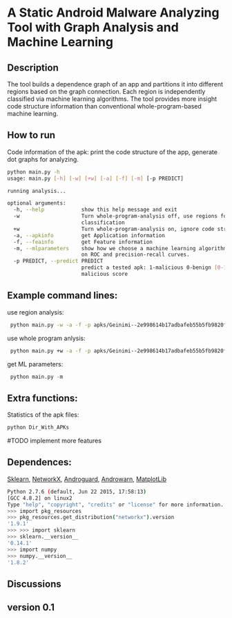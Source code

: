# A Static Android Malware Analyzing Tool with Graph Analysis and Machine Learning

## Description
The tool builds a dependence graph of an app and partitions it into different regions based on the graph connection.
Each region is independently classified via machine learning algorithms. The tool provides more insight code structure information than conventional whole-program-based machine learning.


## How to run
Code information of the apk: print the code structure of the app, generate dot graphs for analyzing. 
```bash
python main.py -h
usage: main.py [-h] [-w] [+w] [-a] [-f] [-m] [-p PREDICT]

running analysis...

optional arguments:
  -h, --help            show this help message and exit
  -w                    Turn whole-program-analysis off, use regions for
                        classification
  +w                    Turn whole-program-analysis on, ignore code structure
  -a, --apkinfo         get Application information
  -f, --feainfo         get Feature information
  -m, --mlparameters    show how we choose a machine learning algorithm based
                        on ROC and precision-recall curves.
  -p PREDICT, --predict PREDICT
                        predict a tested apk: 1-malicious 0-benign [0-1]:
                        malicious score

```


## Example command lines:

use region analysis:
```bash
 python main.py -w -a -f -p apks/Geinimi--2e998614b17adbafeb55b5fb9820f63aec5ce8b4.apk 
```

use whole program anlysis:
```bash
 python main.py +w -a -f -p apks/Geinimi--2e998614b17adbafeb55b5fb9820f63aec5ce8b4.apk 
```

get ML parameters:
```python
 python main.py -m
```

## Extra functions:

Statistics of the apk files:
```python
python Dir_With_APKs
```
#TODO implement more features 

## Dependences:

[Sklearn](http://scikit-learn.org/stable/), [NetworkX](https://networkx.github.io/),
[Androguard](https://github.com/androguard), [Androwarn](https://github.com/maaaaz/androwarn),
[MatplotLib](http://matplotlib.org/)

```bash
Python 2.7.6 (default, Jun 22 2015, 17:58:13) 
[GCC 4.8.2] on linux2
Type "help", "copyright", "credits" or "license" for more information.
>>> import pkg_resources
>>> pkg_resources.get_distribution("networkx").version
'1.9.1'
>>> >>> import sklearn
>>> sklearn.__version__
'0.14.1'
>>> import numpy
>>> numpy.__version__
'1.8.2'
```

## Discussions
## version 0.1
